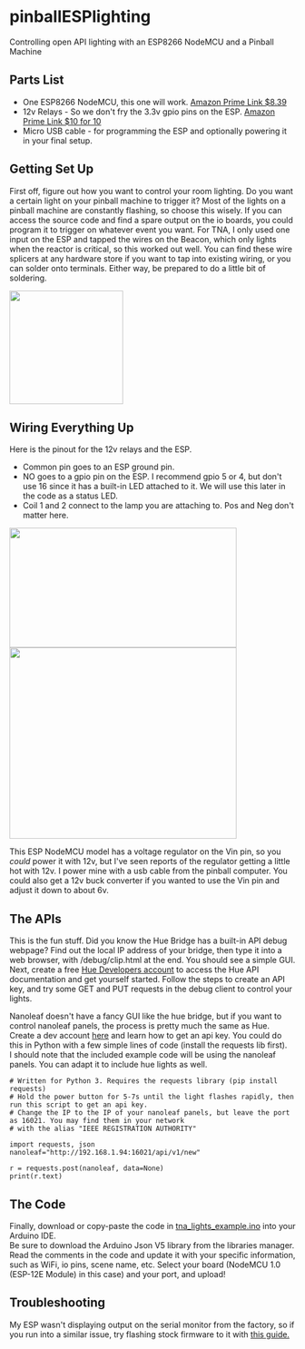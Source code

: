 # pinballESPlighting
Controlling open API lighting with an ESP8266 NodeMCU and a Pinball Machine

## Parts List
- One ESP8266 NodeMCU, this one will work. [Amazon Prime Link $8.39](https://www.amazon.com/HiLetgo-Internet-Development-Wireless-Micropython/dp/B010O1G1ES/ref=sr_1_6?keywords=esp-12e&qid=1569633647&s=gateway&sr=8-6)
- 12v Relays - So we don't fry the 3.3v gpio pins on the ESP. [Amazon Prime Link $10 for 10](https://www.amazon.com/gp/product/B07MMNGYDP/ref=ppx_yo_dt_b_asin_title_o02_s00?ie=UTF8&psc=1)
- Micro USB cable - for programming the ESP and optionally powering it in your final setup. 

## Getting Set Up
First off, figure out how you want to control your room lighting. Do you want a certain light on your pinball machine to trigger it? Most of the lights on a pinball machine are constantly flashing, so choose this wisely. If you can access the source code and find a spare output on the io boards, you could program it to trigger on whatever event you want. For TNA, I only used one input on the ESP and tapped the wires on the Beacon, which only lights when the reactor is critical, so this worked out well.
You can find these wire splicers at any hardware store if you want to tap into existing wiring, or you can solder onto terminals. Either way, be prepared to do a little bit of soldering.

<img src="https://mobileimages.lowes.com/product/converted/032076/032076929442.jpg?size=xl" width="200" height="200">

## Wiring Everything Up
Here is the pinout for the 12v relays and the ESP.

- Common pin goes to an ESP ground pin.
- NO goes to a gpio pin on the ESP. I recommend gpio 5 or 4, but don't use 16 since it has a built-in LED attached to it. We will use this later in the code as a status LED.
- Coil 1 and 2 connect to the lamp you are attaching to. Pos and Neg don't matter here.

<img src="https://components101.com/sites/default/files/component_pin/12V-Relay-Pinout.png" width="400" height="211"> <img src="https://pradeepsinghblog.files.wordpress.com/2016/04/nodemcu_pins.png?w=616" width="400" height="337">

This ESP NodeMCU model has a voltage regulator on the Vin pin, so you *could* power it with 12v, but I've seen reports of the regulator getting a little hot with 12v. I power mine with a usb cable from the pinball computer. You could also get a 12v buck converter if you wanted to use the Vin pin and adjust it down to about 6v. 

## The APIs
This is the fun stuff. Did you know the Hue Bridge has a built-in API debug webpage?
Find out the local IP address of your bridge, then type it into a web browser, with /debug/clip.html at the end. You should see a simple GUI. 
Next, create a free [Hue Developers account](https://developers.meethue.com/login/?redirect_to=https%3A%2F%2Fdevelopers.meethue.com%2Fdevelop%2Fhue-api%2F) to access the Hue API documentation and get yourself started. Follow the steps to create an API key, and try some GET and PUT requests in the debug client to control your lights. 

Nanoleaf doesn't have a fancy GUI like the hue bridge, but if you want to control nanoleaf panels, the process is pretty much the same as Hue. Create a dev account [here](https://forum.nanoleaf.me/users/sign_in) and learn how to get an api key. 
You could do this in Python with a few simple lines of code (install the requests lib first).  
 I should note that the included example code will be using the nanoleaf panels. You can adapt it to include hue lights as well.
```
# Written for Python 3. Requires the requests library (pip install requests)
# Hold the power button for 5-7s until the light flashes rapidly, then run this script to get an api key.
# Change the IP to the IP of your nanoleaf panels, but leave the port as 16021. You may find them in your network
# with the alias "IEEE REGISTRATION AUTHORITY"

import requests, json
nanoleaf="http://192.168.1.94:16021/api/v1/new"

r = requests.post(nanoleaf, data=None)
print(r.text)
```
## The Code
Finally, download or copy-paste the code in [tna_lights_example.ino](tna_lights_example.ino) into your Arduino IDE.  
Be sure to download the Arduino Json V5 library from the libraries manager.
Read the comments in the code and update it with your specific information, such as WiFi, io pins, scene name, etc.
Select your board (NodeMCU 1.0 (ESP-12E Module) in this case) and your port, and upload!

## Troubleshooting
My ESP wasn't displaying output on the serial monitor from the factory, so if you run into a similar issue, try flashing stock firmware to it with [this guide.](https://www.instructables.com/id/Program-Any-ESP8266-Boardmodule-With-AT-Commands-F/)
